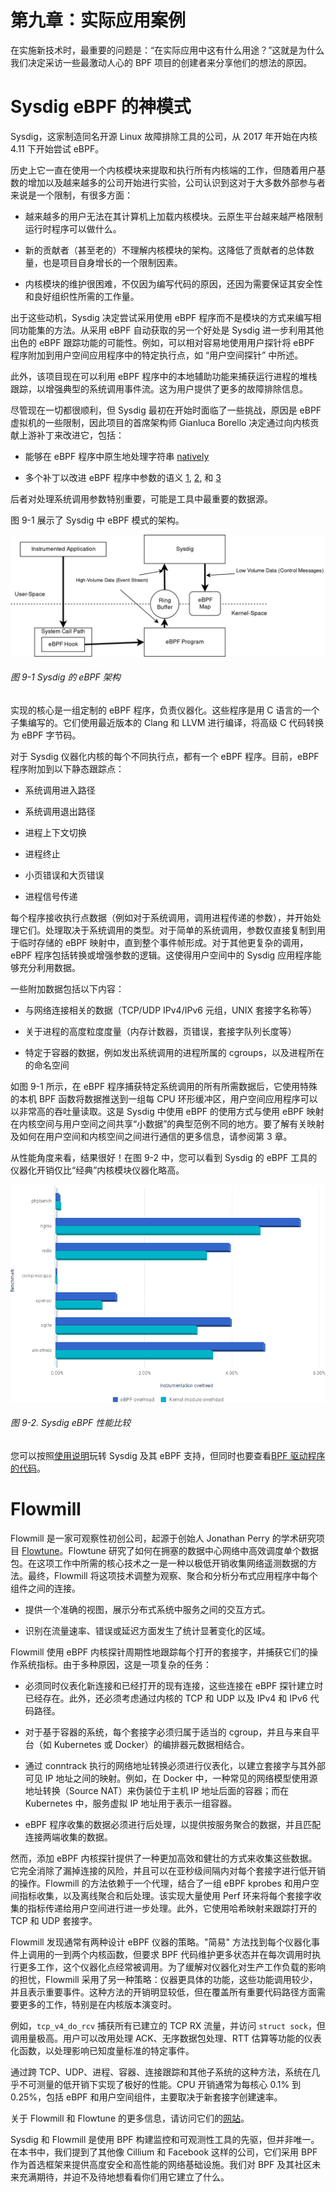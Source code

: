 # 第九章：实际应用案例

在实施新技术时，最重要的问题是：“在实际应用中这有什么用途？”这就是为什么我们决定采访一些最激动人心的 BPF 项目的创建者来分享他们的想法的原因。

# Sysdig eBPF 的神模式

Sysdig，这家制造同名开源 Linux 故障排除工具的公司，从 2017 年开始在内核 4.11 下开始尝试 eBPF。

历史上它一直在使用一个内核模块来提取和执行所有内核端的工作，但随着用户基数的增加以及越来越多的公司开始进行实验，公司认识到这对于大多数外部参与者来说是一个限制，有很多方面：

+   越来越多的用户无法在其计算机上加载内核模块。云原生平台越来越严格限制运行时程序可以做什么。

+   新的贡献者（甚至老的）不理解内核模块的架构。这降低了贡献者的总体数量，也是项目自身增长的一个限制因素。

+   内核模块的维护很困难，不仅因为编写代码的原因，还因为需要保证其安全性和良好组织性所需的工作量。

出于这些动机，Sysdig 决定尝试采用使用 eBPF 程序而不是模块的方式来编写相同功能集的方法。从采用 eBPF 自动获取的另一个好处是 Sysdig 进一步利用其他出色的 eBPF 跟踪功能的可能性。例如，可以相对容易地使用用户探针将 eBPF 程序附加到用户空间应用程序中的特定执行点，如 “用户空间探针” 中所述。

此外，该项目现在可以利用 eBPF 程序中的本地辅助功能来捕获运行进程的堆栈跟踪，以增强典型的系统调用事件流。这为用户提供了更多的故障排除信息。

尽管现在一切都很顺利，但 Sysdig 最初在开始时面临了一些挑战，原因是 eBPF 虚拟机的一些限制，因此项目的首席架构师 Gianluca Borello 决定通过向内核贡献上游补丁来改进它，包括：

+   能够在 eBPF 程序中原生地处理字符串 [natively](https://oreil.ly/ZJ09y)

+   多个补丁以改进 eBPF 程序中参数的语义 [1](https://oreil.ly/lPcGT), [2](https://oreil.ly/5S_tR), 和 [3](https://oreil.ly/HLrEu)

后者对处理系统调用参数特别重要，可能是工具中最重要的数据源。

图 9-1 展示了 Sysdig 中 eBPF 模式的架构。

![显示 Sysdig 中 eBPF 模式架构的图表。](img/lbpf_0901.png)

###### 图 9-1 Sysdig 的 eBPF 架构

实现的核心是一组定制的 eBPF 程序，负责仪器化。这些程序是用 C 语言的一个子集编写的。它们使用最近版本的 Clang 和 LLVM 进行编译，将高级 C 代码转换为 eBPF 字节码。

对于 Sysdig 仪器化内核的每个不同执行点，都有一个 eBPF 程序。目前，eBPF 程序附加到以下静态跟踪点：

+   系统调用进入路径

+   系统调用退出路径

+   进程上下文切换

+   进程终止

+   小页错误和大页错误

+   进程信号传递

每个程序接收执行点数据（例如对于系统调用，调用进程传递的参数），并开始处理它们。处理取决于系统调用的类型。对于简单的系统调用，参数仅直接复制到用于临时存储的 eBPF 映射中，直到整个事件帧形成。对于其他更复杂的调用，eBPF 程序包括转换或增强参数的逻辑。这使得用户空间中的 Sysdig 应用程序能够充分利用数据。

一些附加数据包括以下内容：

+   与网络连接相关的数据（TCP/UDP IPv4/IPv6 元组，UNIX 套接字名称等）

+   关于进程的高度粒度度量（内存计数器，页错误，套接字队列长度等）

+   特定于容器的数据，例如发出系统调用的进程所属的 cgroups，以及进程所在的命名空间

如图 9-1 所示，在 eBPF 程序捕获特定系统调用的所有所需数据后，它使用特殊的本机 BPF 函数将数据推送到一组每 CPU 环形缓冲区，用户空间应用程序可以以非常高的吞吐量读取。这是 Sysdig 中使用 eBPF 的使用方式与使用 eBPF 映射在内核空间与用户空间之间共享“小数据”的典型范例不同的地方。要了解有关映射及如何在用户空间和内核空间之间进行通信的更多信息，请参阅第 3 章。

从性能角度来看，结果很好！在图 9-2 中，您可以看到 Sysdig 的 eBPF 工具的仪器化开销仅比“经典”内核模块仪器化略高。

![Sysdig eBPF 和内核模块实现之间性能比较图](img/lbpf_0902.png)

###### 图 9-2\. Sysdig eBPF 性能比较

您可以按照[使用说明](https://oreil.ly/luHKp)玩转 Sysdig 及其 eBPF 支持，但同时也要查看[BPF 驱动程序的代码](https://oreil.ly/AJddM)。

# Flowmill

Flowmill 是一家可观察性初创公司，起源于创始人 Jonathan Perry 的学术研究项目 [Flowtune](https://oreil.ly/e9heR)。Flowtune 研究了如何在拥塞的数据中心网络中高效调度单个数据包。在这项工作中所需的核心技术之一是一种以极低开销收集网络遥测数据的方法。最终，Flowmill 将这项技术调整为观察、聚合和分析分布式应用程序中每个组件之间的连接。

+   提供一个准确的视图，展示分布式系统中服务之间的交互方式。

+   识别在流量速率、错误或延迟方面发生了统计显著变化的区域。

Flowmill 使用 eBPF 内核探针周期性地跟踪每个打开的套接字，并捕获它们的操作系统指标。由于多种原因，这是一项复杂的任务：

+   必须同时仪表化新连接和已经打开的现有连接，这些连接在 eBPF 探针建立时已经存在。此外，还必须考虑通过内核的 TCP 和 UDP 以及 IPv4 和 IPv6 代码路径。

+   对于基于容器的系统，每个套接字必须归属于适当的 cgroup，并且与来自平台（如 Kubernetes 或 Docker）的编排器元数据相结合。

+   通过 conntrack 执行的网络地址转换必须进行仪表化，以建立套接字与其外部可见 IP 地址之间的映射。例如，在 Docker 中，一种常见的网络模型使用源地址转换（Source NAT）来伪装位于主机 IP 地址后面的容器；而在 Kubernetes 中，服务虚拟 IP 地址用于表示一组容器。

+   eBPF 程序收集的数据必须进行后处理，以提供按服务聚合的数据，并且匹配连接两端收集的数据。

然而，添加 eBPF 内核探针提供了一种更加高效和健壮的方式来收集这些数据。它完全消除了漏掉连接的风险，并且可以在亚秒级间隔内对每个套接字进行低开销的操作。Flowmill 的方法依赖于一个代理，结合了一组 eBPF kprobes 和用户空间指标收集，以及离线聚合和后处理。该实现大量使用 Perf 环来将每个套接字收集的指标传递给用户空间进行进一步处理。此外，它使用哈希映射来跟踪打开的 TCP 和 UDP 套接字。

Flowmill 发现通常有两种设计 eBPF 仪器的策略。"简易" 方法找到每个仪器化事件上调用的一到两个内核函数，但要求 BPF 代码维护更多状态并在每次调用时执行更多工作，这个仪器化点经常被调用。为了缓解对仪器化对生产工作负载的影响的担忧，Flowmill 采用了另一种策略：仪器更具体的功能，这些功能调用较少，并且表示重要事件。这种方法的开销明显较低，但在覆盖所有重要代码路径方面需要更多的工作，特别是在内核版本演变时。

例如，`tcp_v4_do_rcv` 捕获所有已建立的 TCP RX 流量，并访问 `struct sock`，但调用量极高。用户可以改用处理 ACK、无序数据包处理、RTT 估算等功能的仪表化函数，以处理影响已知度量标准的特定事件。

通过跨 TCP、UDP、进程、容器、连接跟踪和其他子系统的这种方法，系统在几乎不可测量的低开销下实现了极好的性能。CPU 开销通常为每核心 0.1% 到 0.25%，包括 eBPF 和用户空间组件，主要取决于新套接字创建速率。

关于 Flowmill 和 Flowtune 的更多信息，请访问它们的[网站](https://www.flowmill.com)。

Sysdig 和 Flowmill 是使用 BPF 构建监控和可观测性工具的先驱，但并非唯一。在本书中，我们提到了其他像 Cillium 和 Facebook 这样的公司，它们采用 BPF 作为首选框架来提供高度安全和高性能的网络基础设施。我们对 BPF 及其社区未来充满期待，并迫不及待地想看看你们用它建立了什么。
